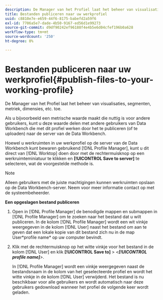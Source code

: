 ```yaml
---
description: De Manager van het Profiel laat het beheer van visualisaties, segmenten, metriek, dimensies, etc. toe.
title: Bestanden publiceren naar uw werkprofiel
uuid: c8810e7e-e659-44f6-8175-babefd2a59f6
exl-id: 7706a5e7-dade-4b50-9167-ed56d1e99273
source-git-commit: d9df90242ef96188f4e4b5e6d04cfef196b0a628
workflow-type: tm+mt
source-wordcount: '250'
ht-degree: 0%

---
```


# Bestanden publiceren naar uw werkprofiel{#publish-files-to-your-working-profile}

De Manager van het Profiel laat het beheer van visualisaties, segmenten, metriek, dimensies, etc. toe.

Als u bijvoorbeeld een metrische waarde maakt die nuttig is voor andere gebruikers, kunt u deze waarde delen met andere gebruikers van Data Workbench die met dit profiel werken door het te publiceren (of te uploaden) naar de server van de Data Workbench.

Hoewel u werkruimten in uw werkprofiel op de server van de Data Workbench kunt bewaren gebruikend [!DNL Profile Manager], kunt u dit direct van [!DNL Worktop] doen door met de rechtermuisknop op een werkruimteminiatuur te klikken en **[!UICONTROL Save to server]** te selecteren, wat de voorgestelde methode is.

>[!NOTE]
>
>Alleen gebruikers met de juiste machtigingen kunnen werkruimten opslaan op de Data Workbench-server. Neem voor meer informatie contact op met de systeembeheerder.

**Een opgeslagen bestand publiceren**

1. Open in [!DNL Profile Manager] de benodigde mappen en submappen in [!DNL Profile Manager] om te zoeken naar het bestand dat u wilt publiceren. In de kolom [!DNL Profile Manager] wordt een wit vinkje weergegeven in de kolom [!DNL User] naast het bestand om aan te geven dat een lokale kopie van dit bestand zich nu in de map User\*profile name* op uw computer bevindt.
1. Klik met de rechtermuisknop op het witte vinkje voor het bestand in de kolom [!DNL User] en klik **[!UICONTROL Save to]** > *&lt;**[!UICONTROL profile name]**>*.

   In [!DNL Profile Manager] wordt een vinkje weergegeven naast de bestandsnaam in de kolom van het geselecteerde profiel en wordt het witte vinkje in de kolom [!DNL User] verwijderd. Het bestand is nu beschikbaar voor alle gebruikers en wordt automatisch naar deze gebruikers gedownload wanneer het profiel de volgende keer wordt geladen.
